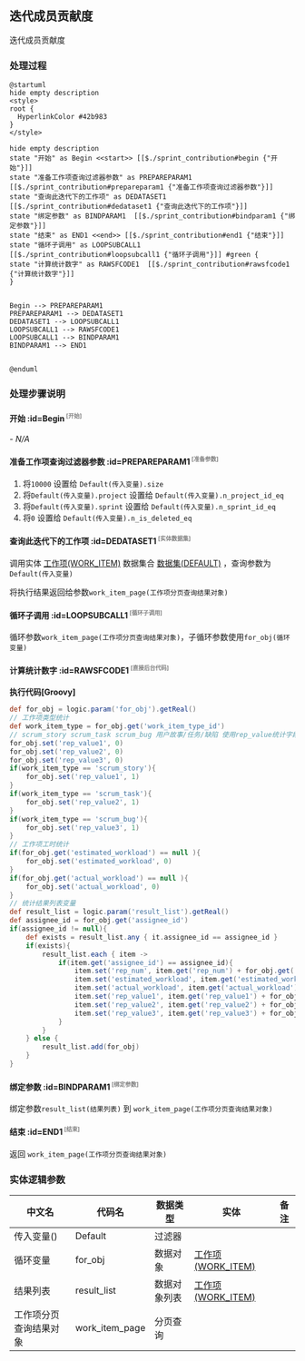 ## 迭代成员贡献度 <!-- {docsify-ignore-all} -->

   迭代成员贡献度

### 处理过程

```plantuml
@startuml
hide empty description
<style>
root {
  HyperlinkColor #42b983
}
</style>

hide empty description
state "开始" as Begin <<start>> [[$./sprint_contribution#begin {"开始"}]]
state "准备工作项查询过滤器参数" as PREPAREPARAM1  [[$./sprint_contribution#prepareparam1 {"准备工作项查询过滤器参数"}]]
state "查询此迭代下的工作项" as DEDATASET1  [[$./sprint_contribution#dedataset1 {"查询此迭代下的工作项"}]]
state "绑定参数" as BINDPARAM1  [[$./sprint_contribution#bindparam1 {"绑定参数"}]]
state "结束" as END1 <<end>> [[$./sprint_contribution#end1 {"结束"}]]
state "循环子调用" as LOOPSUBCALL1  [[$./sprint_contribution#loopsubcall1 {"循环子调用"}]] #green {
state "计算统计数字" as RAWSFCODE1  [[$./sprint_contribution#rawsfcode1 {"计算统计数字"}]]
}


Begin --> PREPAREPARAM1
PREPAREPARAM1 --> DEDATASET1
DEDATASET1 --> LOOPSUBCALL1
LOOPSUBCALL1 --> RAWSFCODE1
LOOPSUBCALL1 --> BINDPARAM1
BINDPARAM1 --> END1


@enduml
```


### 处理步骤说明

#### 开始 :id=Begin<sup class="footnote-symbol"> <font color=gray size=1>[开始]</font></sup>



*- N/A*
#### 准备工作项查询过滤器参数 :id=PREPAREPARAM1<sup class="footnote-symbol"> <font color=gray size=1>[准备参数]</font></sup>



1. 将`10000` 设置给  `Default(传入变量).size`
2. 将`Default(传入变量).project` 设置给  `Default(传入变量).n_project_id_eq`
3. 将`Default(传入变量).sprint` 设置给  `Default(传入变量).n_sprint_id_eq`
4. 将`0` 设置给  `Default(传入变量).n_is_deleted_eq`

#### 查询此迭代下的工作项 :id=DEDATASET1<sup class="footnote-symbol"> <font color=gray size=1>[实体数据集]</font></sup>



调用实体 [工作项(WORK_ITEM)](module/ProjMgmt/work_item.md) 数据集合 [数据集(DEFAULT)](module/ProjMgmt/work_item#数据集合) ，查询参数为`Default(传入变量)`

将执行结果返回给参数`work_item_page(工作项分页查询结果对象)`

#### 循环子调用 :id=LOOPSUBCALL1<sup class="footnote-symbol"> <font color=gray size=1>[循环子调用]</font></sup>



循环参数`work_item_page(工作项分页查询结果对象)`，子循环参数使用`for_obj(循环变量)`
#### 计算统计数字 :id=RAWSFCODE1<sup class="footnote-symbol"> <font color=gray size=1>[直接后台代码]</font></sup>



<p class="panel-title"><b>执行代码[Groovy]</b></p>

```groovy
def for_obj = logic.param('for_obj').getReal()
// 工作项类型统计
def work_item_type = for_obj.get('work_item_type_id')
// scrum_story scrum_task scrum_bug 用户故事/任务/缺陷 使用rep_value统计字段
for_obj.set('rep_value1', 0)
for_obj.set('rep_value2', 0)
for_obj.set('rep_value3', 0)
if(work_item_type == 'scrum_story'){
    for_obj.set('rep_value1', 1)
}
if(work_item_type == 'scrum_task'){
    for_obj.set('rep_value2', 1)
}
if(work_item_type == 'scrum_bug'){
    for_obj.set('rep_value3', 1)
}
// 工作项工时统计
if(for_obj.get('estimated_workload') == null ){
    for_obj.set('estimated_workload', 0)
}
if(for_obj.get('actual_workload') == null ){
    for_obj.set('actual_workload', 0)
}
// 统计结果列表变量
def result_list = logic.param('result_list').getReal()
def assignee_id = for_obj.get('assignee_id')
if(assignee_id != null){
    def exists = result_list.any { it.assignee_id == assignee_id }
    if(exists){
        result_list.each { item ->
            if(item.get('assignee_id') == assignee_id){
                item.set('rep_num', item.get('rep_num') + for_obj.get('rep_num'))
                item.set('estimated_workload', item.get('estimated_workload') + for_obj.get('estimated_workload'))
                item.set('actual_workload', item.get('actual_workload') + for_obj.get('actual_workload'))
                item.set('rep_value1', item.get('rep_value1') + for_obj.get('rep_value1'))
                item.set('rep_value2', item.get('rep_value2') + for_obj.get('rep_value2'))
                item.set('rep_value3', item.get('rep_value3') + for_obj.get('rep_value3'))
            }
        }
    } else {
        result_list.add(for_obj)
    }
}
```

#### 绑定参数 :id=BINDPARAM1<sup class="footnote-symbol"> <font color=gray size=1>[绑定参数]</font></sup>



绑定参数`result_list(结果列表)` 到 `work_item_page(工作项分页查询结果对象)`
#### 结束 :id=END1<sup class="footnote-symbol"> <font color=gray size=1>[结束]</font></sup>



返回 `work_item_page(工作项分页查询结果对象)`



### 实体逻辑参数

|    中文名   |    代码名    |  数据类型    |  实体   |备注 |
| --------| --------| -------- | -------- | --------   |
|传入变量(<i class="fa fa-check"/></i>)|Default|过滤器|||
|循环变量|for_obj|数据对象|[工作项(WORK_ITEM)](module/ProjMgmt/work_item.md)||
|结果列表|result_list|数据对象列表|[工作项(WORK_ITEM)](module/ProjMgmt/work_item.md)||
|工作项分页查询结果对象|work_item_page|分页查询|||
